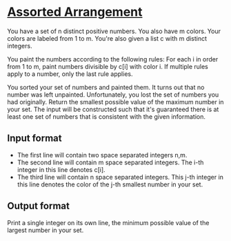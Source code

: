 # [Assorted Arrangement][link]

You have a set of n distinct positive numbers. You also have m colors. Your colors are labeled from 1 to m. You're also given a list c with m distinct integers.

You paint the numbers according to the following rules: For each i in order from 1 to m, paint numbers divisible by c[i] with color i. If multiple rules apply to a number, only the last rule applies.

You sorted your set of numbers and painted them. It turns out that no number was left unpainted. Unfortunately, you lost the set of numbers you had originally. Return the smallest possible value of the maximum number in your set. The input will be constructed such that it's guaranteed there is at least one set of numbers that is consistent with the given information.

## Input format

- The first line will contain two space separated integers n,m.
- The second line will contain m space separated integers. The i-th integer in this line denotes c[i].
- The third line will contain n space separated integers. This j-th integer in this line denotes the color of the j-th smallest number in your set.

## Output format

Print a single integer on its own line, the minimum possible value of the largest number in your set.

[link]: https://www.hackerearth.com/practice/algorithms/greedy/basics-of-greedy-algorithms/practice-problems/algorithm/assorted-arrangement-3/
